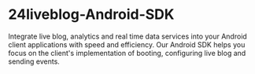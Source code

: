 # 24liveblog-Android-SDK
Integrate live blog, analytics and real time data services into your Android client applications with speed and efficiency. Our Android SDK helps you focus on the client's implementation of booting, configuring live blog and sending events.
